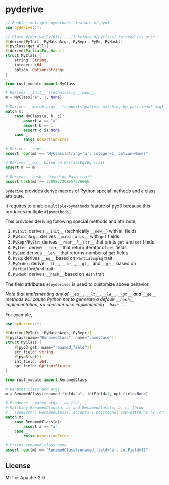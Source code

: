 # pyderive

```rust
// Enable `multiple-pymethods` feature of pyo3
use pyderive::*;

// Place #[derive(PyInit, ...)] before #[pyclass] to read its attr.
#[derive(PyInit, PyMatchArgs, PyRepr, PyEq, PyHash)]
#[pyclass(get_all)]
#[derive(PartialEq, Hash)]
struct MyClass {
    string: String,
    integer: i64,
    option: Option<String>
}
```
```python
from rust_module import MyClass

# Derives __init__ (technically __new__)
m = MyClass("a", 1, None)

# Derives __match_args__ (supports pattern matching by positional arg)
match m:
    case MyClass(a, b, c):
        assert a == "a"
        assert b == 1
        assert c is None
    case _:
        raise AssertionError

# Derives __repr__
assert repr(m) == "MyClass(string='a', integer=1, option=None)"

# Derives __eq__ based on PartialEq/Eq trait
assert m == m

# Derives __hash__ based on Hash trait
assert hash(m) == 3289857268557676066
```

`pyderive` provides derive macros of
Python special methods and a class attribute.

It requires to enable `multiple-pymethods` feature of pyo3 because this produces multiple `#[pymethods]`.

This provides deriving following special methods and attribute;

1. `PyInit`: derives `__init__` (technically `__new__`) with all fields
2. `PyMatchArgs`: derives `__match_args__` with `get` fields
3. `PyRepr`/`PyStr`: derives `__repr__`/`__str__` that prints `get` and `set` fileds
4. `PyIter`: derive `__iter__` that return iterator of `get` fields
5. `PyLen`: derives `__len__` that returns number of `get` fields
6. `PyEq`: derives `__eq__` based on `PartialEq`/`Eq` trait
7. `PyOrder`: derive `__lt__`, `__le__`, `__gt__` and `__ge__` based on `PartialOrd`/`Ord` trait
8. `PyHash`: derives `__hash__` based on `Hash` trait

The field attributes `#[pyderive]` is used to customize above behavior.

*Note that implementing any of `__eq__`, `__lt__`, `__le__`, `__gt__` and `__ge__` methods will cause Python not to generate a default `__hash__` implementation, so consider also implementing `__hash__`.*

For example,

```rust
use pyderive::*;

#[derive(PyInit, PyMatchArgs, PyRepr)]
#[pyclass(name="RenamedClass", name="camelCase")]
struct MyClass {
    #[pyo3(get, name="renamed_field")]
    str_field: String,
    #[pyo3(set)]
    int_field: i64,
    opt_field: Option<String>
}
```
```python
from rust_module import RenamedClass

# Renames class and args
m = RenamedClass(renamed_field="a", intField=1, opt_field=None)

# Produces __match_args__ == ("a", )
# Matching RenamedClass(a, b) and RenamedClass(a, b, c) throw
#   TypeError: RenamedClass() accepts 1 positional sub-patterns (2 (or 3) given)
match m:
    case RenamedClass(a):
        assert a == "a"
    case _:
        raise AssertionError

# Pritns renamed class name
assert repr(m) == "RenamedClass(renamed_field='a', intField=1)"
```

## License

MIT or Apache-2.0